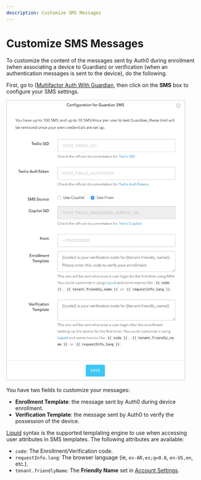 ```yaml
---
description: Customize SMS Messages
---
```


# Customize SMS Messages

To customize the content of the messages sent by Auth0 during enrollment (when associating a device to Guardian) or verification (when an authentication messages is sent to the device), do the following.

First, go to ([Multifactor Auth With Guardian](${manage_url}/#/guardian), then click on the **SMS** box to configure your SMS settings.

![](/media/articles/mfa/sms-config.png)

You have two fields to customize your messages:
* **Enrollment Template**: the message sent by Auth0 during device enrollment.
* **Verification Template**: the message sent by Auth0 to verify the possession of the device.

[Liquid](https://github.com/Shopify/liquid/wiki/Liquid-for-Designers) syntax is the supported templating engine to use when accessing user attributes in SMS templates. The following attributes are available: 
* `code`: The Enrollment/Verification code. 
* `requestInfo.lang`: The browser language (ie, `es-AR,es;q=0.8`, `en-US,en`, etc.).
* `tenant.friendlyName`: The **Friendly Name** set in [Account Settings](${manage_url}/#/account).
